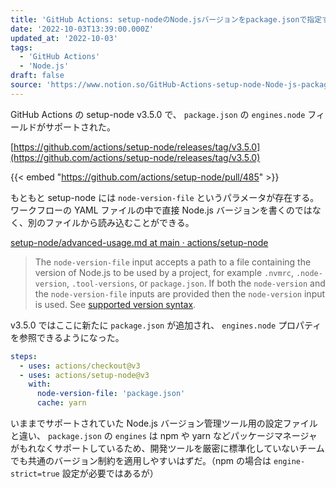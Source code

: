 ```yaml
---
title: 'GitHub Actions: setup-nodeのNode.jsバージョンをpackage.jsonで指定する'
date: '2022-10-03T13:39:00.000Z'
updated_at: '2022-10-03'
tags:
  - 'GitHub Actions'
  - 'Node.js'
draft: false
source: 'https://www.notion.so/GitHub-Actions-setup-node-Node-js-package-json-1934ffc5baff4477a7661e34e8dd45f7'
---
```


GitHub Actions の setup-node v3.5.0 で、 `package.json` の `engines.node` フィールドがサポートされた。

[https://github.com/actions/setup-node/releases/tag/v3.5.0](https://github.com/actions/setup-node/releases/tag/v3.5.0)

{{< embed "https://github.com/actions/setup-node/pull/485" >}}

もともと setup-node には `node-version-file` というパラメータが存在する。ワークフローの YAML ファイルの中で直接 Node.js バージョンを書くのではなく、別のファイルから読み込むことができる。

[setup\-node/advanced\-usage\.md at main · actions/setup\-node](https://github.com/actions/setup-node/blob/main/docs/advanced-usage.md#node-version-file)

> The `node-version-file` input accepts a path to a file containing the version of Node.js to be used by a project, for example `.nvmrc`, `.node-version`, `.tool-versions`, or `package.json`. If both the `node-version` and the `node-version-file` inputs are provided then the `node-version` input is used. See [supported version syntax](https://github.com/actions/setup-node#supported-version-syntax).

v3.5.0 ではここに新たに `package.json` が追加され、 `engines.node` プロパティを参照できるようになった。

```yaml
steps:
  - uses: actions/checkout@v3
  - uses: actions/setup-node@v3
    with:
      node-version-file: 'package.json'
      cache: yarn
```

いままでサポートされていた Node.js バージョン管理ツール用の設定ファイルと違い、 `package.json` の `engines` は npm や yarn などパッケージマネージャがもれなくサポートしているため、開発ツールを厳密に標準化していないチームでも共通のバージョン制約を適用しやすいはずだ。（npm の場合は `engine-strict=true` 設定が必要ではあるが）
